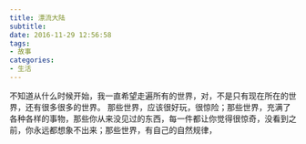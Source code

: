 ```yaml
---
title: 漂流大陆
subtitle: 
date: 2016-11-29 12:56:58
tags:
- 故事
categories:
- 生活
---
```


不知道从什么时候开始，我一直希望走遍所有的世界，对，不是只有现在所在的世界，还有很多很多的世界。
那些世界，应该很好玩，很惊险；那些世界，充满了各种各样的事物，那些你从来没见过的东西，每一件都让你觉得很惊奇，没看到之前，你永远都想象不出来；那些世界，有自己的自然规律，
